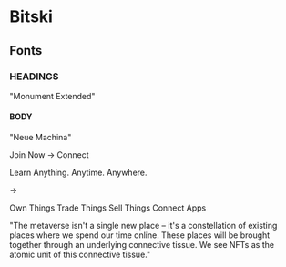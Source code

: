 # Bitski

## Fonts

### HEADINGS

"Monument Extended"

#### BODY

"Neue Machina"

Join Now -> Connect

Learn
Anything.
Anytime.
Anywhere.

->

Own Things
Trade Things
Sell Things
Connect Apps

"The metaverse isn't a single new place – it's a constellation of existing places where we spend our time online. These places will be brought together through an underlying connective tissue.
We see NFTs as the atomic unit of this connective tissue."